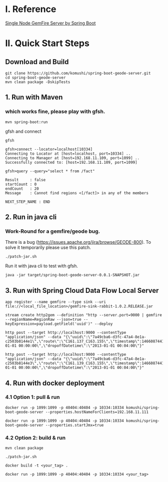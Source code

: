 # I. Reference
[Single Node GemFire Server by Spring Boot](https://github.com/komushi/spring-boot-gemfire-server)

# II. Quick Start Steps 

## Download and Build

```
git clone https://github.com/komushi/spring-boot-geode-server.git
cd spring-boot-geode-server
mvn clean package -DskipTests
```

## 1. Run with Maven

### which works fine, please play with gfsh.

```
mvn spring-boot:run
```

gfsh and connect

```
gfsh
```

```
gfsh>connect --locator=localhost[10334]
Connecting to Locator at [host=localhost, port=10334] ..
Connecting to Manager at [host=192.168.11.109, port=1099] ..
Successfully connected to: [host=192.168.11.109, port=1099]
```

```
gfsh>query --query="select * from /fact"

Result     : false
startCount : 0
endCount   : 20
Message    : Cannot find regions <[/fact]> in any of the members

NEXT_STEP_NAME : END
```

## 2. Run in java cli

### Work-Round for a gemfire/geode bug.
There is a bug (https://issues.apache.org/jira/browse/GEODE-800). To solve it temporarily please use this patch.
```
./patch-jar.sh
```

Run it with java cli to test with gfsh.

```
java -jar target/spring-boot-geode-server-0.0.1-SNAPSHOT.jar
```

## 3. Run with Spring Cloud Data Flow Local Server

```
app register --name gemfire --type sink --uri file://<local_file_location>/gemfire-sink-rabbit-1.0.2.RELEASE.jar

stream create http2gem --definition "http --server.port=9000 | gemfire --regionName=RegionRaw --json=true --keyExpression=payload.getField('uuid')" --deploy

http post --target http://localhost:9000 --contentType "application/json" --data "{\"uuid\":\"7a49cba6-d3fc-47a4-8e1a-c2503b8144e1\",\"route\":\"C161.137_C163.155\",\"timestamp\":1466087441276,\"pickupLatitude\":40.860326,\"pickupLongitude\":-73.967758,\"dropoffLatitude\":40.779728,\"dropoffLongitude\":-73.955383,\"pickupDatetime\":\"2013-01-01 00:00:00\",\"dropoffDatetime\":\"2013-01-01 00:04:00\"}"

http post --target http://localhost:9000 --contentType "application/json" --data "{\"uuid\":\"7a49cba6-d3fc-47a4-8e1a-c2503b8144e3\",\"route\":\"C161.139_C163.155\",\"timestamp\":1466087441276,\"pickupLatitude\":40.860326,\"pickupLongitude\":-73.967758,\"dropoffLatitude\":40.779728,\"dropoffLongitude\":-73.955383,\"pickupDatetime\":\"2013-01-01 00:00:00\",\"dropoffDatetime\":\"2013-01-01 00:04:00\"}"
```

## 4. Run with docker deployment

### 4.1 Option 1: pull & run
```
docker run -p 1099:1099 -p 40404:40404 -p 10334:10334 komushi/spring-boot-geode-server --properties.hostNameForClients=192.168.11.111
```

```
docker run -p 1099:1099 -p 40404:40404 -p 10334:10334 komushi/spring-boot-geode-server --properties.startJmx=true
```

### 4.2 Option 2: build & run

```
mvn clean package

./patch-jar.sh

docker build -t <your_tag> .

docker run -p 1099:1099 -p 40404:40404 -p 10334:10334 <your_tag>
```